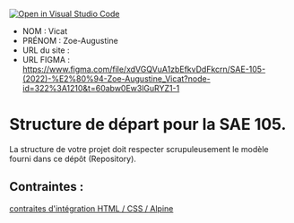[![Open in Visual Studio Code](https://classroom.github.com/assets/open-in-vscode-c66648af7eb3fe8bc4f294546bfd86ef473780cde1dea487d3c4ff354943c9ae.svg)](https://classroom.github.com/online_ide?assignment_repo_id=9703168&assignment_repo_type=AssignmentRepo)
- NOM : Vicat
- PRÉNOM : Zoe-Augustine
- URL du site : 
- URL FIGMA : https://www.figma.com/file/xdVGQVuA1zbEfkvDdFkcrn/SAE-105-(2022)-%E2%80%94-Zoe-Augustine_Vicat?node-id=322%3A1210&t=60abw0Ew3lGuRYZ1-1 

# Structure de départ pour la SAE 105.

La structure de votre projet doit respecter scrupuleusement le modèle fourni dans ce dépôt (Repository).

## Contraintes :
[contraites d'intégration HTML / CSS / Alpine](https://moodle.univ-fcomte.fr/mod/page/view.php?id=645799)
